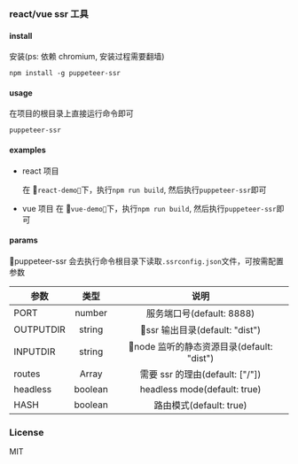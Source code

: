### react/vue ssr 工具

#### install

安装(ps: 依赖 chromium, 安装过程需要翻墙)

```
npm install -g puppeteer-ssr
```

#### usage

在项目的根目录上直接运行命令即可

```
puppeteer-ssr
```

#### examples

- react 项目

  在 `react-demo`下，执行`npm run build`, 然后执行`puppeteer-ssr`即可

- vue 项目
  在 `vue-demo`下，执行`npm run build`, 然后执行`puppeteer-ssr`即可

#### params

puppeteer-ssr 会去执行命令根目录下读取`.ssrconfig.json`文件，可按需配置参数

| 参数      |  类型   |                   说明                   |
| --------- | :-----: | :--------------------------------------: |
| PORT      | number  |        服务端口号(default: 8888)         |
| OUTPUTDIR | string  |      ssr 输出目录(default: "dist")       |
| INPUTDIR  | string  | node 监听的静态资源目录(default: "dist") |
| routes    |  Array  |     需要 ssr 的理由(default: ["/"])      |
| headless  | boolean |       headless mode(default: true)       |
| HASH      | boolean |         路由模式(default: true)          |

### License

MIT
